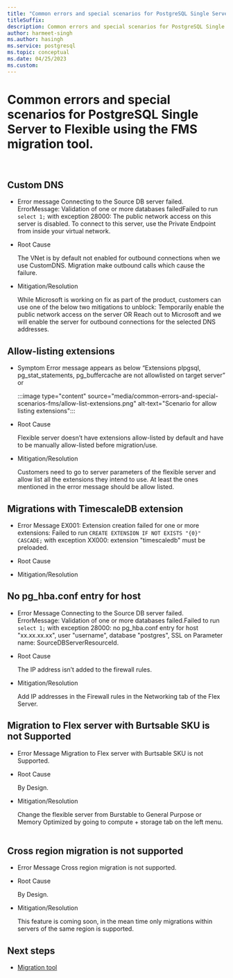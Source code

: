 ```yaml
---
title: "Common errors and special scenarios for PostgreSQL Single Server to Flexible using the FMS migration tool"
titleSuffix: 
description: Common errors and special scenarios for PostgreSQL Single Server to Flexible using the FMS migration tool.
author: harmeet-singh
ms.author: hasingh
ms.service: postgresql
ms.topic: conceptual
ms.date: 04/25/2023 
ms.custom:
---
```


# Common errors and special scenarios for PostgreSQL Single Server to Flexible using the FMS migration tool.

 
## Custom DNS

- Error message
    Connecting to the Source DB server failed. ErrorMessage: Validation of one or more databases failedFailed to run `select 1;` with exception 28000: The public network access on this server is disabled. To connect to this server, use the Private Endpoint from inside your virtual network.
    
- Root Cause
   
    The VNet is by default not enabled for outbound connections when we use CustomDNS. Migration make outbound calls which cause the failure.
    
- Mitigation/Resolution
   
    While Microsoft is working on fix as part of the product, customers can use one of the below two mitigations to unblock:
    Temporarily enable the public network access on the server
    OR
    Reach out to Microsoft and we will enable the server for outbound connections for the selected DNS addresses.
    
## Allow-listing extensions

- Symptom
    Error message appears as below “Extensions plpgsql, pg_stat_statements, pg_buffercache are not allowlisted on target server” or
    
    :::image type="content" source="media/common-errors-and-special-scenarios-fms/allow-list-extensions.png" alt-text="Scenario for allow listing extensions":::
    
- Root Cause
 
    Flexible server doesn’t have extensions allow-listed by default and have to be manually allow-listed before migration/use.
    
- Mitigation/Resolution
   
    Customers need to go to server parameters of the flexible server and allow list all the extensions they intend to use. At least the ones mentioned in the error message should be allow listed.

## Migrations with TimescaleDB extension

- Error Message 
    EX001: Extension creation failed for one or more extensions:
    Failed to run `CREATE EXTENSION IF NOT EXISTS "{0}" CASCADE;` with exception XX000: extension "timescaledb" must be preloaded.
    
- Root Cause
   
    <TBA>

- Mitigation/Resolution
   
    <TBA>

## No pg_hba.conf entry for host

- Error Message
    Connecting to the Source DB server failed. ErrorMessage: Validation of one or more databases failed.Failed to run `select 1;` with exception 28000: no pg_hba.conf entry for host "xx.xx.xx.xx", user "username", database "postgres", SSL on Parameter name: SourceDBServerResourceId.

- Root Cause
   
    The IP address isn’t added to the firewall rules.

- Mitigation/Resolution
   
    Add IP addresses in the Firewall rules in the Networking tab of the Flex Server.

## Migration to Flex server with Burtsable SKU is not Supported

- Error Message
    Migration to Flex server with Burtsable SKU is not Supported.

- Root Cause
   
    By Design.

- Mitigation/Resolution
   
    Change the flexible server from Burstable to General Purpose or Memory Optimized by going to compute + storage tab on the left menu.
 
## Cross region migration is not supported

- Error Message
    Cross region migration is not supported.

- Root Cause
   
    By Design.

- Mitigation/Resolution
   
    This feature is coming soon, in the mean time only migrations within servers of the same region is supported.

## Next steps

- [Migration tool](concepts-single-to-flexible.md)